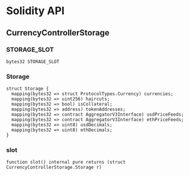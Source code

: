 # Solidity API

## CurrencyControllerStorage

### STORAGE_SLOT

```solidity
bytes32 STORAGE_SLOT
```

### Storage

```solidity
struct Storage {
  mapping(bytes32 => struct ProtocolTypes.Currency) currencies;
  mapping(bytes32 => uint256) haircuts;
  mapping(bytes32 => bool) isCollateral;
  mapping(bytes32 => address) tokenAddresses;
  mapping(bytes32 => contract AggregatorV3Interface) usdPriceFeeds;
  mapping(bytes32 => contract AggregatorV3Interface) ethPriceFeeds;
  mapping(bytes32 => uint8) usdDecimals;
  mapping(bytes32 => uint8) ethDecimals;
}
```

### slot

```solidity
function slot() internal pure returns (struct CurrencyControllerStorage.Storage r)
```

